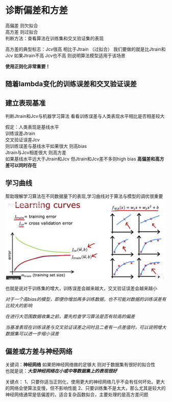 # 诊断偏差和方差

高偏差 则欠拟合  
高方差 则过拟合  
判断方法：查看算法在训练集和交叉验证集的表现

高方差的典型标志：Jcv很高 相比于Jtrain （过拟合）
我们要做的就是比Jtrain和Jcv
如果Jtrain不高 Jcv也不高 则说明算法模型适用于该场景
  
**使用正则化非常重要！**

## 随着lambda变化的训练误差和交叉验证误差 

## 建立表现基准
判断Jtrain和Jcv与机器学习算法
看看训练误差与人类表现水平相比是否相差较大

假定：人类表现是基线水平  
训练误差Jtrain  
交叉验证误差Jcv  
则训练误差与基线水平如果很大 则高bias  
Jtrain与Jcv相差很大  则高方差  
如果基线水平远大于Jtrain和Jcv 但Jtrain和Jcv差不多则high bias
**高偏差和高方差可以同时存在**

## 学习曲线
帮助理解学习算法在不同数据量下的表现,学习曲线对于算法与模型的调优很重要
<img src="../src/learningcurves.png">

也就是说对于训练集的增大，训练误差会越来越大，交叉验证误差会越来越小

_对于一个高bias的模型，即便你增加再多训练数据，也不可能对数据的训练误差有比较大的影响_

_在进行大范围数据收集之前，要先检查学习算法是否有较高的偏差_

_当基准表现在训练误差与交叉验证误差之间时且二者有一点差值时，可以说明增大数据集可以进一步缩小误差_

## 偏差或方差与神经网络
关键词：**神经网络**
如果把神经网络做的足够大 则对于数据集有很好的拟合性  
也就是说：**_大型神经网络在小或中等数据集上的表现很好_**

关键点：
1、只要你适当正则化，使用更大的神经网络几乎不会有任何坏处。更大的网络会使算法变慢，但不影响性能
2、只要训练集不是太大，那么尤其是较大的神经网络通常是低偏差的，适合复杂函数拟合，主要处理的是高方差问题